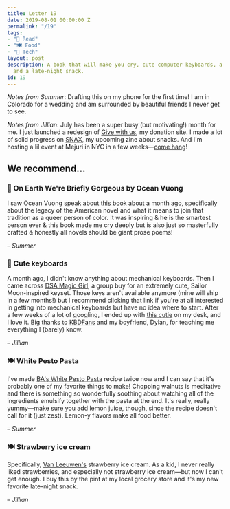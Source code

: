 ```yaml
---
title: Letter 19
date: 2019-08-01 00:00:00 Z
permalink: "/19"
tags:
- "📖 Read"
- "🍽️ Food"
- "📱 Tech"
layout: post
description: A book that will make you cry, cute computer keyboards, a pasta recipe,
  and a late-night snack.
id: 19
---
```


_Notes from Summer_: Drafting this on my phone for the first time! I am in Colorado for a wedding and am surrounded by beautiful friends I never get to see.

_Notes from Jillian_: July has been a super busy (but motivating!) month for me. I just launched a redesign of [Give with us](https://givewith.us/), my donation site. I made a lot of solid progress on [SNAX](https://www.instagram.com/snaxreport/), my upcoming zine about snacks. And I'm hosting a lil event at Mejuri in NYC in a few weeks—[come hang](https://www.eventbrite.ca/e/mejuri-shopping-night-with-jilliangmeehan-tickets-64386277088)!

## We recommend...

### 📖 On Earth We're Briefly Gorgeous by Ocean Vuong

I saw Ocean Vuong speak about [this book](https://www.penguinrandomhouse.com/books/600633/on-earth-were-briefly-gorgeous-by-ocean-vuong/9780525562023/) about a month ago, specifically about the legacy of the American novel and what it means to join that tradition as a queer person of color. It was inspiring & he is the smartest person ever & this book made me cry deeply but is also just so masterfully crafted & honestly all novels should be giant prose poems!

– _Summer_

### 📱 Cute keyboards

A month ago, I didn't know anything about mechanical keyboards. Then I came across [DSA Magic Girl](https://www.notion.so/DSA-Magic-Girl-Is-it-November-yet-253ecdba4f14481c8343e071274ea86c), a group buy for an extremely cute, Sailor Moon-inspired keyset. Those keys aren't available anymore (mine will ship in a few months!) but I recommend clicking that link if you're at all interested in getting into mechanical keyboards but have no idea where to start. After a few weeks of a lot of googling, I ended up with [this cutie](https://twitter.com/jilliangmeehan/status/1154107080305008641) on my desk, and I love it. Big thanks to [KBDFans](https://kbdfans.com/) and my boyfriend, Dylan, for teaching me everything I (barely) know.

– _Jillian_

### 🍽️ White Pesto Pasta

I've made [BA's White Pesto Pasta](https://www.bonappetit.com/recipe/white-pesto-pasta) recipe twice now and I can say that it's probably one of my favorite things to make! Chopping walnuts is meditative and there is something so wonderfully soothing about watching all of the ingredients emulsify together with the pasta at the end. It's really, really yummy—make sure you add lemon juice, though, since the recipe doesn't call for it (just zest). Lemon-y flavors make all food better.

– _Summer_

### 🍽️ Strawberry ice cream

Specifically, [Van Leeuwen's](https://vanleeuwenicecream.com/) strawberry ice cream. As a kid, I never really liked strawberries, and especially not strawberry ice cream—but now I can't get enough. I buy this by the pint at my local grocery store and it's my new favorite late-night snack.

– _Jillian_
